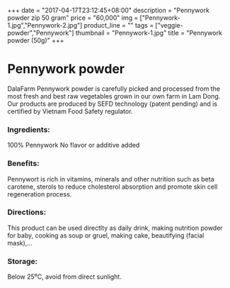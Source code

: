 +++
date = "2017-04-17T23:12:45+08:00"
description = "Pennywork powder zip 50 gram"
price = "60,000"
img = ["Pennywork-1.jpg","Pennywork-2.jpg"]
product_line = ""
tags = ["veggie-powder","Pennywork"]
thumbnail = "Pennywork-1.jpg"
title = "Pennywork powder (50g)"
+++

# Pennywork powder

DalaFarm Pennywork powder is carefully picked and processed from the most fresh and best raw vegetables 
grown in our own farm in Lam Dong. Our products are produced by SEFD technology (patent pending) and 
is certified by Vietnam Food Safety regulator.


### Ingredients: 
100% Pennywork
No flavor or additive added

### Benefits: 
Pennywort is rich in vitamins, minerals 
and other nutrition such as beta carotene, 
sterols to reduce cholesterol absorption 
and promote skin cell regeneration 
process.  

### Directions:  
This product can be used directlty as 
daily drink, making nutrition powder 
for baby, cooking as soup or gruel, 
making cake, beautifying (facial mask),...

### Storage: 
Below 25⁰C, avoid from direct sunlight.

